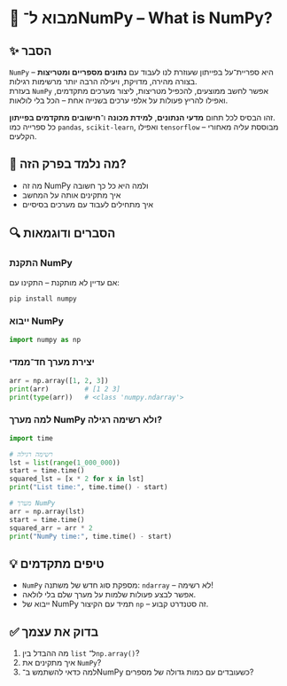 # 📘 מבוא ל־NumPy – What is NumPy?

## ✨ הסבר

`NumPy` היא ספריית־על בפייתון שעוזרת לנו לעבוד עם **נתונים מספריים ומטריצות** – בצורה מהירה, מדויקת, ויעילה הרבה יותר מרשימות רגילות.  
בעזרת `NumPy` אפשר לחשב ממוצעים, להכפיל מטריצות, ליצור מערכים מתקדמים, ואפילו להריץ פעולות על אלפי ערכים בשנייה אחת – הכל בלי לולאות.

זהו הבסיס לכל תחום **מדעי הנתונים**, **למידת מכונה** ו־**חישובים מתקדמים בפייתון**.  
כל ספרייה כמו `pandas`, `scikit-learn`, ואפילו `tensorflow` – מבוססת עליה מאחורי הקלעים.

## 🧠 מה נלמד בפרק הזה?
- מה זה NumPy ולמה היא כל כך חשובה
- איך מתקינים אותה על המחשב
- איך מתחילים לעבוד עם מערכים בסיסיים

## 🔍 הסברים ודוגמאות

### התקנת NumPy
אם עדיין לא מותקנת – התקינו עם:
```bash
pip install numpy
```

### ייבוא NumPy
```python
import numpy as np
```

### יצירת מערך חד־ממדי
```python
arr = np.array([1, 2, 3])
print(arr)         # [1 2 3]
print(type(arr))   # <class 'numpy.ndarray'>
```

### למה מערך NumPy ולא רשימה רגילה?
```python
import time

# רשימה רגילה
lst = list(range(1_000_000))
start = time.time()
squared_lst = [x * 2 for x in lst]
print("List time:", time.time() - start)

# מערך NumPy
arr = np.array(lst)
start = time.time()
squared_arr = arr * 2
print("NumPy time:", time.time() - start)
```

## 💡 טיפים מתקדמים

* `NumPy` מספקת סוג חדש של משתנה: `ndarray` – לא רשימה!
* אפשר לבצע פעולות שלמות על מערך שלם בלי לולאה.
* ייבוא של NumPy תמיד עם הקיצור `np` – זה סטנדרט קבוע.

## ✅ בדוק את עצמך

1. מה ההבדל בין `list` ל־`np.array()`?
2. איך מתקינים את `NumPy`?
3. למה כדאי להשתמש ב־NumPy כשעובדים עם כמות גדולה של מספרים?
